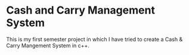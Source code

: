 # Cash and Carry Management System
 This is my first semester project in which I have tried to create a Cash & Carry Mangement System in c++.
